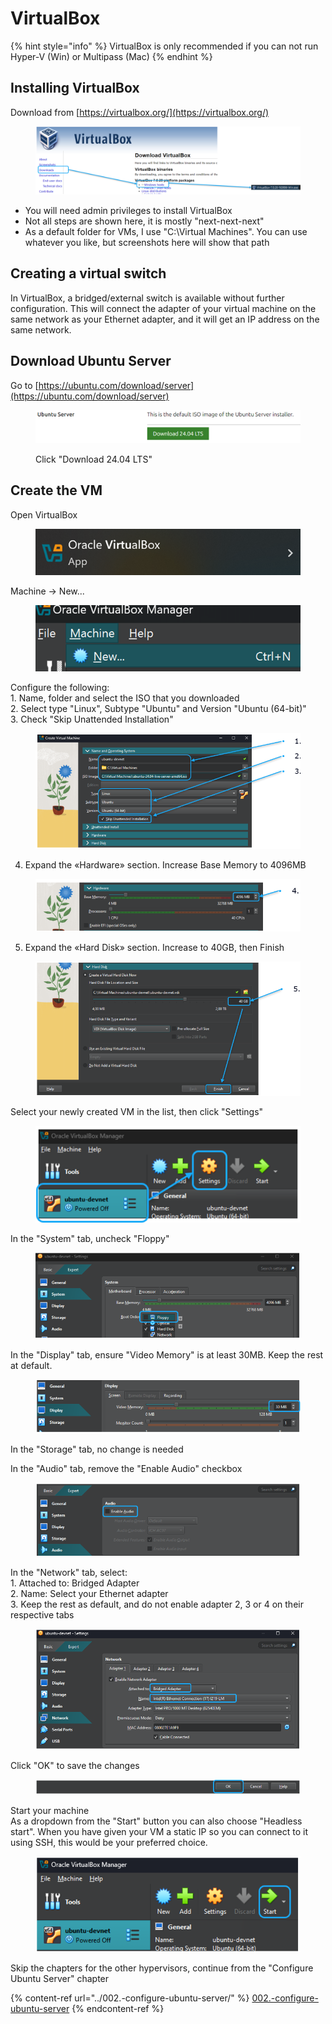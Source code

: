 # VirtualBox

{% hint style="info" %}
VirtualBox is only recommended if you can not run Hyper-V (Win) or Multipass (Mac)
{% endhint %}

## Installing VirtualBox

Download from [https://virtualbox.org/](https://virtualbox.org/)

<figure><img src="../../../.gitbook/assets/image (21).png" alt=""><figcaption></figcaption></figure>

* You will need admin privileges to install VirtualBox
* Not all steps are shown here, it is mostly "next-next-next"
* As a default folder for VMs, I use "C:\Virtual Machines". You can use whatever you like, but screenshots here will show that path

## Creating a virtual switch

In VirtualBox, a bridged/external switch is available without further configuration.  This will connect the adapter of your virtual machine on the same network as your Ethernet adapter, and it will get an IP address on the same network.

## Download Ubuntu Server

Go to [https://ubuntu.com/download/server](https://ubuntu.com/download/server)

<figure><img src="../../../.gitbook/assets/image (10).png" alt=""><figcaption><p>Click "Download 24.04 LTS"</p></figcaption></figure>

## Create the VM

Open VirtualBox

<figure><img src="../../../.gitbook/assets/image (22).png" alt=""><figcaption></figcaption></figure>

Machine -> New...

<figure><img src="../../../.gitbook/assets/image (23).png" alt=""><figcaption></figcaption></figure>

Configure the following:\
1\. Name, folder and select the ISO that you downloaded\
2\. Select type "Linux", Subtype "Ubuntu" and Version "Ubuntu (64-bit)"\
3\. Check "Skip Unattended Installation"

<figure><img src="../../../.gitbook/assets/image (24).png" alt=""><figcaption></figcaption></figure>

4. Expand the «Hardware» section. Increase Base Memory to 4096MB

<figure><img src="../../../.gitbook/assets/image (25).png" alt=""><figcaption></figcaption></figure>

5. Expand the «Hard Disk» section. Increase to 40GB, then Finish

<figure><img src="../../../.gitbook/assets/image (26).png" alt=""><figcaption></figcaption></figure>

Select your newly created VM in the list, then click "Settings"

<figure><img src="../../../.gitbook/assets/image (27).png" alt=""><figcaption></figcaption></figure>

In the "System" tab, uncheck "Floppy"

<figure><img src="../../../.gitbook/assets/image (28).png" alt=""><figcaption></figcaption></figure>

In the "Display" tab, ensure "Video Memory" is at least 30MB. Keep the rest at default.

<figure><img src="../../../.gitbook/assets/image (29).png" alt=""><figcaption></figcaption></figure>

In the "Storage" tab, no change is needed

In the "Audio" tab, remove the "Enable Audio" checkbox

<figure><img src="../../../.gitbook/assets/image (30).png" alt=""><figcaption></figcaption></figure>

In the "Network" tab, select:\
1\. Attached to: Bridged Adapter\
2\. Name: Select your Ethernet adapter\
3\. Keep the rest as default, and do not enable adapter 2, 3 or 4 on their respective tabs

<figure><img src="../../../.gitbook/assets/image (31).png" alt=""><figcaption></figcaption></figure>

Click "OK" to save the changes

<figure><img src="../../../.gitbook/assets/image (32).png" alt=""><figcaption></figcaption></figure>

Start your machine\
As a dropdown from the "Start" button you can also choose "Headless start". When you have given your VM a static IP so you can connect to it using SSH, this would be your preferred choice.

<figure><img src="../../../.gitbook/assets/image (33).png" alt=""><figcaption></figcaption></figure>

Skip the chapters for the other hypervisors, continue from the "Configure Ubuntu Server" chapter&#x20;

{% content-ref url="../002.-configure-ubuntu-server/" %}
[002.-configure-ubuntu-server](../002.-configure-ubuntu-server/)
{% endcontent-ref %}
